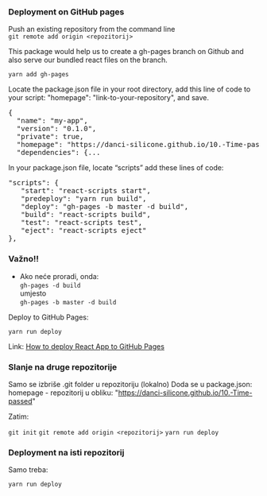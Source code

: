 ### Deployment on GitHub pages

Push an existing repository from the command line\
`git remote add origin <repozitorij>`

This package would help us to create a gh-pages branch on Github and also serve our bundled react files on the branch.

`yarn add gh-pages`

Locate the package.json file in your root directory, add this line of code to your script: "homepage": "link-to-your-repository", and save.

<pre>
{
  "name": "my-app",
  "version": "0.1.0",
  "private": true,
  "homepage": "https://danci-silicone.github.io/10.-Time-passed/",
  "dependencies": {...
</pre>

In your package.json file, locate “scripts” add these lines of code:

<pre>
"scripts": {    
   "start": "react-scripts start",
   "predeploy": "yarn run build",
   "deploy": "gh-pages -b master -d build",
   "build": "react-scripts build",
   "test": "react-scripts test",
   "eject": "react-scripts eject"
},
</pre>

### Važno!!
* Ako neće proradi, onda:\
```gh-pages -d build```\
umjesto\
```gh-pages -b master -d build```

Deploy to GitHub Pages:

`yarn run deploy`

Link: [How to deploy React App to GitHub Pages](https://dev.to/yuribenjamin/how-to-deploy-react-app-in-github-pages-2a1f)

### Slanje na druge repozitorije

Samo se izbriše .git folder u repozitoriju (lokalno)
Doda se u package.json: homepage - repozitorij u obliku: "https://danci-silicone.github.io/10.-Time-passed"

Zatim:

```git init```
```git remote add origin <repozitorij>```
```yarn run deploy```

### Deployment na isti repozitorij

Samo treba:

```yarn run deploy```



